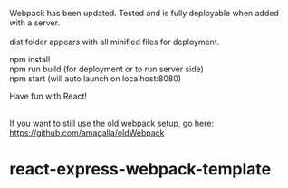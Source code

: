 Webpack has been updated. Tested and is fully deployable when added with a server. <br /><br />
dist folder appears with all minified files for deployment.

npm install <br />
npm run build (for deployment or to run server side) <br />
npm start (will auto launch on localhost:8080)<br />

Have fun with React!
<br /><br />

If you want to still use the old webpack setup, go here:
<br />
https://github.com/amagalla/oldWebpack
# react-express-webpack-template
